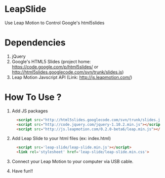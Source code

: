 LeapSlide
=========

Use Leap Motion to Control Google's html5slides

Dependencies
===============================

1. jQuery
2. Google's HTML5 Slides
   (project home: https://code.google.com/p/html5slides/ or http://html5slides.googlecode.com/svn/trunk/slides.js)
3. Leap Motion Javscript API
   (Link: http://js.leapmotion.com/)
   
   
How To Use ?
============

1. Add JS packages

   ```html
     <script src="http://html5slides.googlecode.com/svn/trunk/slides.js"></script>
     <script src="http://code.jquery.com/jquery-1.10.2.min.js"></script>
     <script src="http://js.leapmotion.com/0.2.0-beta6/leap.min.js"></script>
   ```

2. Add Leap Slide to your html files (ex: index.html)

   ```html
     <script src='leap-slide/leap-slide.min.js'></script>
     <link rel='stylesheet' href='leap-slide/leap-slide.min.css'> 
   ```

3. Connect your Leap Motion to your computer via USB cable.
4. Have fun!!
